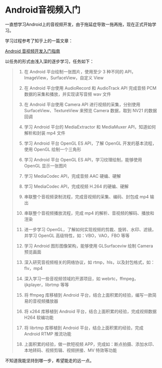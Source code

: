 # Android音视频入门

一直想学习Android上的音视频开发，由于拖延症导致一拖再拖，现在正式开始学习。

学习过程参考了知乎上的一篇文章：

[Android 音视频开发入门指南](https://zhuanlan.zhihu.com/p/28518637)

以任务的形式由浅入深的逐步学习，任务如下：

>1. 在 Android 平台绘制一张图片，使用至少 3 种不同的 API，ImageView，SurfaceView，自定义 View
>
>2. 在 Android 平台使用 AudioRecord 和 AudioTrack API 完成音频 PCM 数据的采集和播放，并实现读写音频 wav 文件
>
>3. 在 Android 平台使用 Camera API 进行视频的采集，分别使用 SurfaceView、TextureView 来预览 Camera 数据，取到 NV21 的数据回调
>
>4. 学习 Android 平台的 MediaExtractor 和 MediaMuxer API，知道如何解析和封装 mp4 文件
>
>5. 学习 Android 平台 OpenGL ES API，了解 OpenGL 开发的基本流程，使用 OpenGL 绘制一个三角形
>
>6. 学习 Android 平台 OpenGL ES API，学习纹理绘制，能够使用 OpenGL 显示一张图片
>
>7. 学习 MediaCodec API，完成音频 AAC 硬编、硬解
>
>8. 学习 MediaCodec API，完成视频 H.264 的硬编、硬解
>
>9. 串联整个音视频录制流程，完成音视频的采集、编码、封包成 mp4 输出
>
>10. 串联整个音视频播放流程，完成 mp4 的解析、音视频的解码、播放和渲染
>
>11. 进一步学习 OpenGL，了解如何实现视频的剪裁、旋转、水印、滤镜，并学习 OpenGL 高级特性，如：VBO，VAO，FBO 等等
>
>12. 学习 Android 图形图像架构，能够使用 GLSurfaceviw 绘制 Camera 预览画面
>
>13. 深入研究音视频相关的网络协议，如 rtmp，hls，以及封包格式，如：flv，mp4
>
>14. 深入学习一些音视频领域的开源项目，如 webrtc，ffmpeg，ijkplayer，librtmp 等等
>
>15. 将 ffmpeg 库移植到 Android 平台，结合上面积累的经验，编写一款简易的音视频播放器
>
>16. 将 x264 库移植到 Android 平台，结合上面积累的经验，完成视频数据 H264 软编功能
>
>17. 将 librtmp 库移植到 Android 平台，结合上面积累的经验，完成 Android RTMP 推流功能
>
>18. 上面积累的经验，做一款短视频 APP，完成如：断点拍摄、添加水印、本地转码、视频剪辑、视频拼接、MV 特效等功能

不知道我能坚持到哪一步，希望能走的远一点。